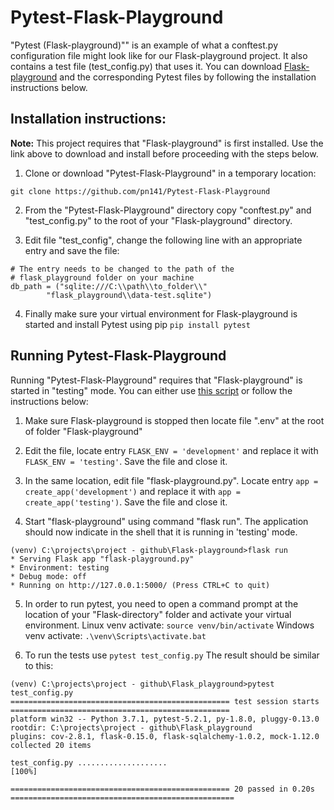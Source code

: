 # Pytest-Flask-Playground

"Pytest (Flask-playground)"" is an example of what a conftest.py configuration file might look like for our Flask-playground project. It also contains a test file (test_config.py) that uses it.
You can download [Flask-playground](https://github.com/pn141/Flask-playground) and the corresponding Pytest files by following the installation instructions below. 

## Installation instructions:
**Note:** This project requires that "Flask-playground" is first installed. Use the link above to download and install before proceeding with the steps below.

   1. Clone or download "Pytest-Flask-Playground" in a temporary location:

```git clone https://github.com/pn141/Pytest-Flask-Playground```

   2. From the "Pytest-Flask-Playground" directory copy "conftest.py" and "test_config.py" to the root of your "Flask-playground" directory.
   
   3. Edit file "test_config", change the following line with an appropriate entry and save the file:
   ```
   # The entry needs to be changed to the path of the
   # flask_playground folder on your machine
   db_path = ("sqlite:///C:\\path\\to_folder\\"
           "flask_playground\\data-test.sqlite")
   ```
   
   4. Finally make sure your virtual environment for Flask-playground is started and install Pytest using pip
   ```pip install pytest```
   
 ## Running Pytest-Flask-Playground
Running "Pytest-Flask-Playground" requires that "Flask-playground" is started in "testing" mode. You can either use [this script](https://github.com/pn141/Changing-environment) or follow the instructions below:

   1. Make sure Flask-playground is stopped then locate file ".env" at the root of folder "Flask-playground"
   
   2. Edit the file, locate entry ```FLASK_ENV = 'development'``` and replace it with ```FLASK_ENV = 'testing'```. Save the file and close it.
   
   3. In the same location, edit file "flask-playground.py". Locate entry ```app = create_app('development')``` and replace it with ```app = create_app('testing')```. Save the file and close it.
   
   4. Start "flask-playground" using command "flask run". The application should now indicate in the shell that it is running in 'testing' mode.
   ```
   (venv) C:\projects\project - github\Flask-playground>flask run
 * Serving Flask app "flask-playground.py"
 * Environment: testing
 * Debug mode: off
 * Running on http://127.0.0.1:5000/ (Press CTRL+C to quit)
   ```
   5. In order to run pytest, you need to open a command prompt at the location of your "Flask-directory" folder and activate your virtual environment.
   Linux venv activate: ```source venv/bin/activate```
   Windows venv activate: ```.\venv\Scripts\activate.bat```
   
   6. To run the tests use ```pytest test_config.py```
   The result should be similar to this:
   ```
   (venv) C:\projects\project - github\Flask_playground>pytest test_config.py
================================================= test session starts =================================================
platform win32 -- Python 3.7.1, pytest-5.2.1, py-1.8.0, pluggy-0.13.0
rootdir: C:\projects\project - github\Flask_playground
plugins: cov-2.8.1, flask-0.15.0, flask-sqlalchemy-1.0.2, mock-1.12.0
collected 20 items

test_config.py ....................                                                                              [100%]

================================================= 20 passed in 0.20s ==================================================
   ```
